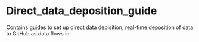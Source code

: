 # Direct_data_deposition_guide
Contains guides to set up direct data depisition, real-time deposition of data to GitHub as data flows in
